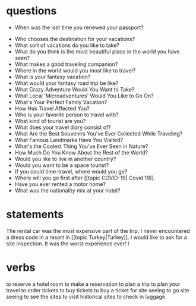 # questions

- When was the last time you renewed your passport?
* Who chooses the destination for your vacations?
* What sort of vacations do you like to take?
* What do you think is the most beautiful place in the world you have seen?
* What makes a good traveling companion?
* Where in the world would you most like to travel?
* What is your fantasy vacation?
* What would your fantasy road trip be like?
* What Crazy Adventure Would You Want to Take?
* What Local 'Microadventures' Would You Like to Go On?
* What's Your Perfect Family Vacation?
* How Has Travel Affected You?
* Who is your favorite person to travel with?
* What kind of tourist are you?
* What does your travel diary consist of?
* What Are the Best Souvenirs You've Ever Collected While Traveling?
* What Famous Landmarks Have You Visited?
* What's the Coolest Thing You've Ever Seen in Nature?
* How Much Do You Know About the Rest of the World?
* Would you like to live in another country?
* Would you want to be a space tourist?
* If you could time-travel, where would you go?
* Where will you go first after [[topic COVID-19| Covid 19]].
* Have you ever rented a motor home?
* What was the nationality mix at your hotel?

# statements
The rental car was the most expensive part of the trip.
I never encountered a dress code in a resort in [[topic Turkey|Turkey]].
I would like to ask for a site inspection.
It was the worst experience ever!
I 



# verbs
to reserve a hotel room
to make a reservation
to plan a trip
to plan your travel
to order tickets
to buy tickets
to buy a ticket for site seeing
to go site seeing
to see the sites
to visit historical sites
to check in luggage
